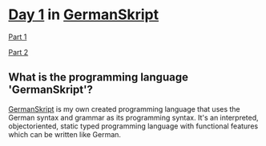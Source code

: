 # [Day 1](https://adventofcode.com/2021/day/1) in [GermanSkript](https://github.com/lulugo19/GermanSkript)

[Part 1](part1.gm)

[Part 2](part2.gm)

## What is the programming language 'GermanSkript'?
[GermanSkript](https://github.com/lulugo19/GermanSkript) is my own created programming language that uses the German syntax and grammar as its programming syntax. It's an interpreted, objectoriented, static typed programming language with functional features which can be written like German.